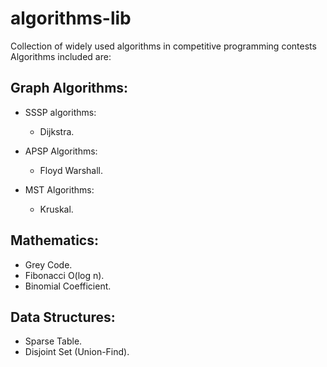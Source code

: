 # algorithms-lib
Collection of widely used algorithms in competitive programming contests
Algorithms included are:

## Graph Algorithms:

  * SSSP algorithms: 
    * Dijkstra.

  * APSP Algorithms:
    * Floyd Warshall.
    
  * MST Algorithms:
    * Kruskal.

## Mathematics:
  * Grey Code.
  * Fibonacci O(log n).
  * Binomial Coefficient.
  
## Data Structures:
  * Sparse Table.
  * Disjoint Set (Union-Find).
